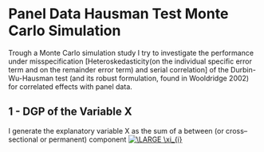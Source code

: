  # Panel Data Hausman Test Monte Carlo Simulation
 Trough a Monte Carlo simulation study I try to investigate the performance under misspecification [Heteroskedasticity(on the individual specific error term and on the remainder error term) and serial correlation] of the Durbin-Wu-Hausman test (and its robust formulation, found in Wooldridge 2002) for correlated effects with panel data.
 ## 1 - DGP of the Variable X
I generate the explanatory variable X as the sum of a between (or cross–sectional or permanent) component <a href="http://www.codecogs.com/eqnedit.php?latex=\inline&space;\LARGE&space;\xi_{i}" target="_blank"><img src="http://latex.codecogs.com/gif.latex?\inline&space;\LARGE&space;\xi_{i}" title="\LARGE \xi_{i}" /></a>

